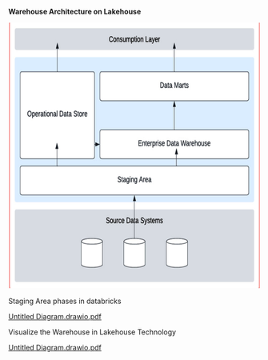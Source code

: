 **Warehouse Architecture on Lakehouse**

![Screenshot 2023-07-01 at 20.03.22.png](Screenshot%202023-07-01%20at%2020.03.22.png)

Staging Area phases in databricks

[Untitled Diagram.drawio.pdf](Untitled%20Diagram.drawio.pdf)


Visualize the Warehouse in Lakehouse Technology

[Untitled Diagram.drawio.pdf](Untitled%20Diagram.drawio.pdf)